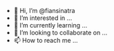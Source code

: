- 👋 Hi, I’m @fiansinatra
- 👀 I’m interested in ...
- 🌱 I’m currently learning ...
- 💞️ I’m looking to collaborate on ...
- 📫 How to reach me ...

<!---
fiansinatra/fiansinatra is a ✨ special ✨ repository because its `README.md` (this file) appears on your GitHub profile.
You can click the Preview link to take a look at your changes.
--->
